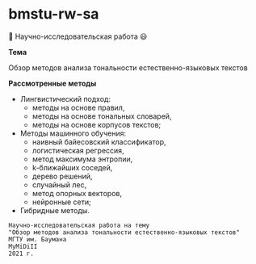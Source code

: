 # bmstu-rw-sa
🤨 Научно-исследовательская работа 😃

**Тема**

Обзор методов анализа тональности естественно-языковых текстов

**Рассмотренные методы**

* Лингвистический подход:
    * методы на основе правил,
    * методы на основе тональных словарей,
    * методы на основе корпусов текстов;
* Методы машинного обучения:
    * наивный байесовский классификатор,
    * логистическая регрессия,
    * метод максимума энтропии,
    * k-ближайших соседей,
    * дерево решений,
    * случайный лес,
    * метод опорных векторов,
    * нейронные сети;
* Гибридные методы.

```
Научно-исследовательская работа на тему
"Обзор методов анализа тональности естественно-языковых текстов"
МГТУ им. Баумана
MyMiDiII
2021 г.
```
